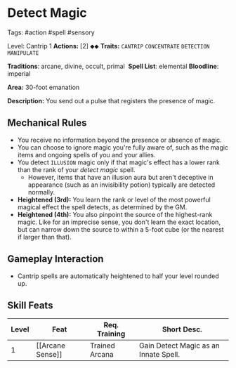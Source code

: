 # Detect Magic
Tags: #action #spell #sensory 

Level: Cantrip 1
**Actions:** [2] ⬥⬥
**Traits:** `CANTRIP` `CONCENTRATE` `DETECTION` `MANIPULATE`

**Traditions**: arcane, divine, occult, primal 
**Spell List**: elemental
**Bloodline**: imperial

**Area:** 30-foot emanation

**Description:** You send out a pulse that registers the presence of magic. 

## Mechanical Rules

- You receive no information beyond the presence or absence of magic.
- You can choose to ignore magic you're fully aware of, such as the magic items and ongoing spells of you and your allies.  
- You detect `ILLUSION` magic only if that magic's effect has a lower rank than the rank of your _detect magic_ spell.
	- However, items that have an illusion aura but aren't deceptive in appearance (such as an invisibility potion) typically are detected normally.
- **Heightened (3rd):** You learn the rank or level of the most powerful magical effect the spell detects, as determined by the GM.
- **Heightened (4th):** You also pinpoint the source of the highest-rank magic. Like for an imprecise sense, you don't learn the exact location, but can narrow down the source to within a 5-foot cube (or the nearest if larger than that).

## Gameplay Interaction

- Cantrip spells are automatically heightened to half your level rounded up.


## Skill Feats

| Level | Feat             | Req. Training  | Short Desc.                           |
| ----- | ---------------- | -------------- | ------------------------------------- |
| 1     | [[Arcane Sense]] | Trained Arcana | Gain Detect Magic as an Innate Spell. |
